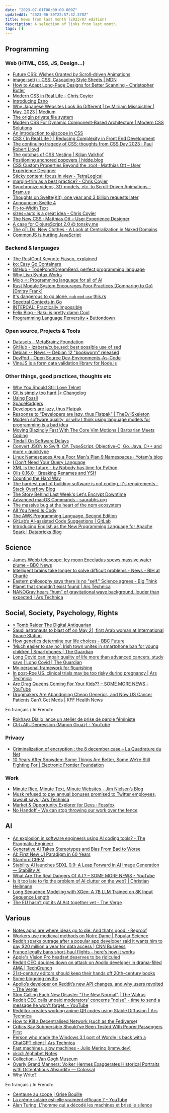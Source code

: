 ```yaml
---
date: "2023-07-01T00:00:00.000Z"
updatedAt: "2023-06-30T22:57:32.378Z"
title: News from last month (2023/07 edition)
description: A selection of links from last month.
tags: []
---
```


## Programming

### Web (HTML, CSS, JS, Design...)

- [Future CSS: Wishes Granted by Scroll-driven Animations](https://kizu.dev/scroll-driven-animations/) <!-- TAGS: 2023-06,dev,web -->
- [image-set() - CSS: Cascading Style Sheets | MDN](https://developer.mozilla.org/en-US/docs/Web/CSS/image/image-set) <!-- TAGS: 2023-06,dev,web -->
- [How to Adapt Long-Page Designs for Better Scanning - Christopher Butler](https://www.chrbutler.com/adapt-long-page-designs-for-better-scanning) <!-- TAGS: 2023-06,dev,web -->
- [Modern CSS in Real Life - Chris Coyier](https://chriscoyier.net/2023/06/06/modern-css-in-real-life/) <!-- TAGS: 2023-06,dev,web -->
- [Introducing Ezno](https://kaleidawave.github.io/posts/introducing-ezno/) <!-- TAGS: 2023-06,dev,web -->
- [Why Japanese Websites Look So Different | by Mirijam Missbichler | May, 2023 | Medium](https://medium.com/@mirijam.missbichler/why-japanese-websites-look-so-different-2c7273e8be1e) <!-- TAGS: 2023-06,dev,web -->
- [The origin private file system](https://web.dev/origin-private-file-system/) <!-- TAGS: 2023-06,dev,web -->
- [Modern CSS For Dynamic Component-Based Architecture | Modern CSS Solutions](https://moderncss.dev/modern-css-for-dynamic-component-based-architecture/) <!-- TAGS: 2023-06,dev,web -->
- [An introduction to @scope in CSS](https://fullystacked.net/posts/scope-in-css/) <!-- TAGS: 2023-06,dev,web -->
- [CSS { In Real Life } | Reducing Complexity in Front End Development](https://css-irl.info/reducing-complexity-in-front-end-development/) <!-- TAGS: 2023-06,dev,web -->
- [The continuing tragedy of CSS: thoughts from CSS Day 2023 · Paul Robert Lloyd](https://paulrobertlloyd.com/2023/162/a1/css_day/) <!-- TAGS: 2023-06,dev,web -->
- [The gotchas of CSS Nesting | Kilian Valkhof](https://kilianvalkhof.com/2023/css-html/the-gotchas-of-css-nesting/) <!-- TAGS: 2023-06,dev,web -->
- [Positioning anchored popovers | hidde.blog](https://hidde.blog/positioning-anchored-popovers/) <!-- TAGS: 2023-06,dev,web -->
- [CSS Custom Properties Beyond the :root · Matthias Ott – User Experience Designer](https://matthiasott.com/notes/custom-properties-beyond-the-root) <!-- TAGS: 2023-06,dev,web -->
- [Sticky content: focus in view - TetraLogical](https://tetralogical.com/blog/2023/06/08/focus-in-view/) <!-- TAGS: 2023-06,dev,web -->
- [margin-trim as a best practice? - Chris Coyier](https://chriscoyier.net/2023/06/12/margin-trim-as-a-best-practice/) <!-- TAGS: 2023-06,dev,web -->
- [Synchronize videos, 3D-models, etc. to Scroll-Driven Animations – Bram.us](https://www.bram.us/2023/06/21/synchronize-videos-3d-models-to-scroll-driven-animations/) <!-- TAGS: 2023-06,dev,web -->
- [Thoughts on Svelte(Kit), one year and 3 billion requests later](https://claudioholanda.ch/en/blog/svelte-kit-after-3-billion-requests/) <!-- TAGS: 2023-06,dev,web -->
- [Announcing Svelte 4](https://svelte.dev/blog/svelte-4) <!-- TAGS: 2023-06,dev,web -->
- [Fit-to-Width Text](https://kizu.dev/fit-to-width-text/) <!-- TAGS: 2023-06,dev,web -->
- [sizes=auto is a great idea - Chris Coyier](https://chriscoyier.net/2023/06/23/sizesauto-is-a-great-idea/) <!-- TAGS: 2023-06,dev,web -->
- [The New CSS · Matthias Ott – User Experience Designer](https://matthiasott.com/notes/the-new-css) <!-- TAGS: 2023-06,dev,web -->
- [A case for ClojureScript 2.0 @ tonsky.me](https://tonsky.me/blog/clojurescript-2/) <!-- TAGS: 2023-06,dev,web -->
- [The gTLDs' New Clothes - A Look at Centralization in Naked Domains](https://www.netmeister.org/blog/naked-domains.html) <!-- TAGS: 2023-06,dev,web -->
- [CommonJS is hurting JavaScript](https://deno.com/blog/commonjs-is-hurting-javascript) <!-- TAGS: 2023-06,dev,web -->

### Backend & languages

- [The RustConf Keynote Fiasco, explained](https://fasterthanli.me/articles/the-rustconf-keynote-fiasco-explained) <!-- TAGS: 2023-06,backend,dev -->
- [ko: Easy Go Containers](https://ko.build/) <!-- TAGS: 2023-06,backend,dev -->
- [GitHub - TodePond/DreamBerd: perfect programming language](https://github.com/TodePond/DreamBerd) <!-- TAGS: 2023-06,backend,dev -->
- [Why Lisp Syntax Works](https://borretti.me/article/why-lisp-syntax-works) <!-- TAGS: 2023-06,backend,dev -->
- [Mojo 🔥: Programming language for all of AI](https://www.modular.com/mojo) <!-- TAGS: 2023-06,backend,dev -->
- [Rust Module System Encourages Poor Practices (Comparing to Go) [Dmitry Frank]](https://dmitryfrank.com/articles/rust_module_system_encourages_bad_practices) <!-- TAGS: 2023-06,backend,dev -->
- [It's dangerous to go alone, `pub` `mod` `use` this.rs](https://www.schneems.com/2023/06/14/its-dangerous-to-go-alone-pub-mod-use-thisrs/) <!-- TAGS: 2023-06,backend,dev -->
- [Spectral Contexts in Go](https://hypirion.com/musings/spectral-contexts-in-go) <!-- TAGS: 2023-06,backend,dev -->
- [INTERCAL: Practically Impossible](https://www.muppetlabs.com/~breadbox/intercal/pgpi.html) <!-- TAGS: 2023-06,backend,dev -->
- [Felix Blog - Raku is pretty damn Cool](https://felix-knorr.net/posts/2023-06-24-raku-is-awesome.html) <!-- TAGS: 2023-06,backend,dev -->
- [Programming Language Perversity • Buttondown](https://buttondown.email/hillelwayne/archive/programming-language-perversity/) <!-- TAGS: 2023-06,backend,dev -->

### Open source, Projects & Tools

- [Datasets - MetaBrainz Foundation](https://metabrainz.org/datasets) <!-- TAGS: 2023-06,opensource -->
- [GitHub - izabera/cube.sed: best possible use of sed](https://github.com/izabera/cube.sed/) <!-- TAGS: 2023-06,opensource -->
- [Debian -- News -- Debian 12 "bookworm" released](https://www.debian.org/News/2023/20230610) <!-- TAGS: 2023-06,opensource -->
- [DevPod - Open Source Dev-Environments-As-Code](https://devpod.sh/) <!-- TAGS: 2023-06,opensource -->
- [VineJS is a form data validation library for Node.js](https://vinejs.dev/) <!-- TAGS: 2023-06,opensource -->

### Other things, good practices, thoughts etc

- [Why You Should Still Love Telnet](https://bash-prompt.net/guides/telnet/) <!-- TAGS: 2023-06,dev,various -->
- [Git is simply too hard |> Changelog](https://changelog.com/posts/git-is-simply-too-hard) <!-- TAGS: 2023-06,dev,various -->
- [Using Fossil](https://wholesomedonut.prose.sh/using-fossil-not-git) <!-- TAGS: 2023-06,dev,various -->
- [SpaceBadgers](https://badgers.space/) <!-- TAGS: 2023-06,dev,various -->
- [Developers are lazy, thus Flatpak](https://blog.brixit.nl/developers-are-lazy-thus-flatpak/) <!-- TAGS: 2023-06,dev,various -->
- [Response to “Developers are lazy, thus Flatpak” | TheEvilSkeleton](https://theevilskeleton.gitlab.io/2023/06/04/response-to-developers-are-lazy-thus-flatpak.html) <!-- TAGS: 2023-06,dev,various -->
- [Modern software quality, or why I think using language models for programming is a bad idea](https://softwarecrisis.dev/letters/ai-and-software-quality/) <!-- TAGS: 2023-06,dev,various -->
- [Moving Blazingly Fast With The Core Vim Motions | Barbarian Meets Coding](https://www.barbarianmeetscoding.com/boost-your-coding-fu-with-vscode-and-vim/moving-blazingly-fast-with-the-core-vim-motions/) <!-- TAGS: 2023-06,dev,various -->
- [Tindall On Software Delays](https://two-wrongs.com/tindall-on-software-delays.html) <!-- TAGS: 2023-06,dev,various -->
- [Convert JSON to Swift, C#, TypeScript, Objective-C, Go, Java, C++ and more<!-- --> • quicktype](https://quicktype.io/) <!-- TAGS: 2023-06,dev,various -->
- [Linux Namespaces Are a Poor Man's Plan 9 Namespaces · Yotam's blog](https://yotam.net/posts/linux-namespaces-are-a-poor-mans-plan9-namespaces/) <!-- TAGS: 2023-06,dev,various -->
- [I Don't Need Your Query Language](https://antonz.org/fancy-ql/) <!-- TAGS: 2023-06,dev,various -->
- [XML is the future - by Nobody has time for Python](https://www.bitecode.dev/p/hype-cycles) <!-- TAGS: 2023-06,dev,various -->
- [Oils 0.16.0 - Breaking Renames and YSH](https://www.oilshell.org/blog/2023/06/release-0.16.0.html) <!-- TAGS: 2023-06,dev,various -->
- [Counting the Hard Way](https://rupertmckay.com/blog/counting-to-ten/) <!-- TAGS: 2023-06,dev,various -->
- [The hardest part of building software is not coding, it's requirements - Stack Overflow Blog](https://stackoverflow.blog/2023/06/26/the-hardest-part-of-building-software-is-not-coding-its-requirements/) <!-- TAGS: 2023-06,dev,various -->
- [The Story Behind Last Week's Let's Encrypt Downtime](https://www.agwa.name/blog/post/last_weeks_lets_encrypt_downtime) <!-- TAGS: 2023-06,dev,various -->
- [Advanced macOS Commands - saurabhs.org](https://saurabhs.org/advanced-macos-commands) <!-- TAGS: 2023-06,dev,various -->
- [The massive bug at the heart of the npm ecosystem](https://blog.vlt.sh/blog/the-massive-hole-in-the-npm-ecosystem) <!-- TAGS: 2023-06,dev,various -->
- [All You Need Is Cody](https://about.sourcegraph.com/blog/all-you-need-is-cody) <!-- TAGS: 2023-06,dev,various -->
- [The AWK Programming Language, Second Edition](https://awk.dev/) <!-- TAGS: 2023-06,dev,various -->
- [GitLab’s AI-assisted Code Suggestions | GitLab](https://about.gitlab.com/solutions/code-suggestions/) <!-- TAGS: 2023-06,dev,various -->
- [Introducing English as the New Programming Language for Apache Spark | Databricks Blog](https://www.databricks.com/blog/introducing-english-new-programming-language-apache-spark) <!-- TAGS: 2023-06,dev,various -->

## Science

- [James Webb telescope: Icy moon Enceladus spews massive water plume - BBC News](https://www.bbc.com/news/science-environment-65765203) <!-- TAGS: 2023-06,science -->
- [Intelligent brains take longer to solve difficult problems - News - BIH at Charité](https://www.bihealth.org/en/notices/intelligent-brains-take-longer-to-solve-difficult-problems) <!-- TAGS: 2023-06,science -->
- [Eastern philosophy says there is no "self." Science agrees - Big Think](https://bigthink.com/the-well/eastern-philosophy-neuroscience-no-self/) <!-- TAGS: 2023-06,science -->
- [Planet that shouldn’t exist found | Ars Technica](https://arstechnica.com/science/2023/06/planet-that-should-have-been-swallowed-by-its-star-somehow-still-orbits/) <!-- TAGS: 2023-06,science -->
- [NANOGrav hears “hum” of gravitational wave background, louder than expected | Ars Technica](https://arstechnica.com/science/2023/06/nanograv-picks-up-signal-of-cosmic-choir-of-supermassive-black-holes/) <!-- TAGS: 2023-06,science -->

## Social, Society, Psychology, Rights

- [» Tomb Raider The Digital Antiquarian](https://www.filfre.net/2023/06/tomb-raider/) <!-- TAGS: 2023-06,social -->
- [ Saudi astronauts to blast off on May 21, first Arab woman at International Space Station](https://www.arabianbusiness.com/culture-society/saudi-astronauts-to-blast-off-on-may-21-first-arab-woman-at-international-space-station) <!-- TAGS: 2023-06,social -->
- [How genetics determine our life choices - BBC Future](https://www.bbc.com/future/article/20230509-how-genetics-determine-our-life-choices) <!-- TAGS: 2023-06,social -->
- [‘Much easier to say no’: Irish town unites in smartphone ban for young children | Smartphones | The Guardian](https://www.theguardian.com/technology/2023/jun/03/much-easier-to-say-no-irish-town-unites-in-smartphone-ban-for-young-children) <!-- TAGS: 2023-06,social -->
- [Long Covid can impair quality of life more than advanced cancers, study says | Long Covid | The Guardian](https://www.theguardian.com/society/2023/jun/08/long-covid-impact-quality-of-life-cancer-study) <!-- TAGS: 2023-06,social -->
- [My personal framework for flourishing](https://ljvmiranda921.github.io/life/2021/09/21/build-earn-play/) <!-- TAGS: 2023-06,social -->
- [In post-Roe US, clinical trials may be too risky during pregnancy | Ars Technica](https://arstechnica.com/health/2023/06/in-post-roe-us-clinical-trials-may-be-too-risky-for-people-who-can-get-pregnant/) <!-- TAGS: 2023-06,social -->
- [Are Drag Queens Coming For Your Kids?? – SOME MORE NEWS - YouTube](https://www.youtube.com/watch?v=eJKHc9OQe_M) <!-- TAGS: 2023-06,social -->
- [Drugmakers Are Abandoning Cheap Generics, and Now US Cancer Patients Can’t Get Meds | KFF Health News](https://kffhealthnews.org/news/article/drugmakers-are-abandoning-cheap-generics-and-now-us-cancer-patients-cant-get-meds/) <!-- TAGS: 2023-06,social -->

En français / In French:

- [Rokhaya Diallo lance un atelier de prise de parole féministe](https://www.welcometothejungle.com/fr/articles/rokhaya-diallo-etre-femme-prise-parole-contradictoire) <!-- TAGS: 2023-06,fr,social -->
- [Ctrl+Alt+Depression (Manon Gruaz) - YouTube](https://www.youtube.com/watch?v=GvcHdVSS7mM) <!-- TAGS: 2023-06,fr,social -->

### Privacy

- [Criminalization of encryption : the 8 december case – La Quadrature du Net](https://www.laquadrature.net/en/2023/06/05/criminalization-of-encryption-the-8-december-case/) <!-- TAGS: 2023-06,privacy -->
- [10 Years After Snowden: Some Things Are Better, Some We’re Still Fighting For | Electronic Frontier Foundation](https://www.eff.org/deeplinks/2023/05/10-years-after-snowden-some-things-are-better-some-were-still-fighting) <!-- TAGS: 2023-06,privacy -->

### Work

- [Minute Rice, Minute Text, Minute Websites - Jim Nielsen’s Blog](https://blog.jim-nielsen.com/2023/minute-rice-text-and-websites/) <!-- TAGS: 2023-06,work -->
- [Musk refused to pay annual bonuses promised to Twitter employees, lawsuit says | Ars Technica](https://arstechnica.com/tech-policy/2023/06/musk-owned-twitter-stiffed-employees-on-promised-bonuses-class-action-says/) <!-- TAGS: 2023-06,work -->
- [Market & Opportunity Explorer for Devs · Fossfox](https://fossfox.com/) <!-- TAGS: 2023-06,work -->
- [No Handoff – We can stop throwing our work over the fence](https://nohandoff.org/) <!-- TAGS: 2023-06,work -->

## AI

- [An explosion in software engineers using AI coding tools? - The Pragmatic Engineer](https://blog.pragmaticengineer.com/ai-coding-tools-explosion/) <!-- TAGS: 2023-06,ai -->
- [Generative AI Takes Stereotypes and Bias From Bad to Worse](https://www.bloomberg.com/graphics/2023-generative-ai-bias/) <!-- TAGS: 2023-06,ai -->
- [AI: First New UI Paradigm in 60 Years](https://www.nngroup.com/articles/ai-paradigm/) <!-- TAGS: 2023-06,ai -->
- [Stanford CRFM](https://crfm.stanford.edu/2023/06/15/eu-ai-act.html?) <!-- TAGS: 2023-06,ai -->
- [Stability AI launches SDXL 0.9: A Leap Forward in AI Image Generation — Stability AI](https://stability.ai/blog/sdxl-09-stable-diffusion) <!-- TAGS: 2023-06,ai -->
- [What Are The Real Dangers Of A.I.? – SOME MORE NEWS - YouTube](https://www.youtube.com/watch?v=XvvwG7UmIv4) <!-- TAGS: 2023-06,ai -->
- [Is it too late to fix the problem of AI clutter on the web? | Christian Heilmann](https://christianheilmann.com/2023/06/28/is-it-too-late-to-fix-the-problem-of-ai-clutter-on-the-web/) <!-- TAGS: 2023-06,ai -->
- [Long Sequence Modeling with XGen: A 7B LLM Trained on 8K Input Sequence Length](https://blog.salesforceairesearch.com/xgen/) <!-- TAGS: 2023-06,ai -->
- [The EU hasn’t got its AI Act together yet - The Verge](https://www.theverge.com/2023/6/29/23777239/eu-ai-act-artificial-intelligence-regulations-europe) <!-- TAGS: 2023-06,ai -->

## Various

- [Notes apps are where ideas go to die. And that’s good. · Reproof](https://www.reproof.app/blog/notes-apps-help-us-forget) <!-- TAGS: 2023-06,various -->
- [Workers use medieval methods on Notre Dame | Popular Science](https://www.popsci.com/technology/notre-dame-reconstruction-medieval-tools/) <!-- TAGS: 2023-06,various -->
- [Reddit sparks outrage after a popular app developer said it wants him to pay $20 million a year for data access | CNN Business](https://edition.cnn.com/2023/06/01/tech/reddit-outrage-data-access-charge/index.html) <!-- TAGS: 2023-06,various -->
- [France legally bans short-haul flights - here's how it works](https://www.forbes.com.au/news/innovation/france-legally-bans-short-haul-flights/) <!-- TAGS: 2023-06,various -->
- [Apple's Vision Pro headset deserves to be ridiculed](https://www.disconnect.blog/p/apples-vision-pro-headset-deserves) <!-- TAGS: 2023-06,various -->
- [Reddit CEO doubles down on attack on Apollo developer in drama-filled AMA | TechCrunch](https://techcrunch.com/2023/06/09/reddit-ceo-doubles-down-on-attack-on-apollo-developer-in-drama-filled-ama/) <!-- TAGS: 2023-06,various -->
- [21st-century editors should keep their hands off 20th-century books](https://www.washingtonpost.com/opinions/2023/06/12/books-editing-retouching-free-expression/) <!-- TAGS: 2023-06,various -->
- [Some blogging myths](https://jvns.ca/blog/2023/06/05/some-blogging-myths/) <!-- TAGS: 2023-06,various -->
- [Apollo’s developer on Reddit’s new API changes, and why users revolted - The Verge](https://www.theverge.com/2023/6/13/23759180/reddit-protest-private-apollo-christian-selig-subreddit) <!-- TAGS: 2023-06,various -->
- [Stop Calling Each New Disaster “The New Normal” | The Walrus](https://thewalrus.ca/stop-calling-each-new-disaster-the-new-normal/) <!-- TAGS: 2023-06,various -->
- [Reddit CEO calls unpaid moderators' concerns "noise" - time to send a message he won't forget. - YouTube](https://youtu.be/ZOm_UKGyrZg) <!-- TAGS: 2023-06,various -->
- [Redditor creates working anime QR codes using Stable Diffusion | Ars Technica](https://arstechnica.com/information-technology/2023/06/redditor-creates-working-anime-qr-codes-using-stable-diffusion/) <!-- TAGS: 2023-06,various -->
- [How to Kill a Decentralised Network (such as the Fediverse)](https://ploum.net/2023-06-23-how-to-kill-decentralised-networks.html) <!-- TAGS: 2023-06,various -->
- [Critics Say Submersible Should’ve Been Tested With Poorer Passengers First](https://www.theonion.com/critics-say-submersible-should-ve-been-tested-with-poor-1850566314) <!-- TAGS: 2023-06,various -->
- [Person who made the Windows 3.1 port of Wordle is back with a ChatGPT client | Ars Technica](https://arstechnica.com/gadgets/2023/06/wingpt-is-a-windows-3-1-ai-chatbot-for-your-old-ibm-compatible-desktop/) <!-- TAGS: 2023-06,various -->
- [Fast machines, slow machines - Julio Merino (jmmv.dev)](https://jmmv.dev/2023/06/fast-machines-slow-machines.html) <!-- TAGS: 2023-06,various -->
- [xkcd: Alphabet Notes](https://xkcd.com/2794/) <!-- TAGS: 2023-06,various -->
- [Collection - Van Gogh Museum](https://www.vangoghmuseum.nl/en/collection?q=&artist=Vincent+van+Gogh) <!-- TAGS: 2023-06,various -->
- [Overly Grand Manners: Volker Hermes Exaggerates Historical Portraits with Ostentatious Absurdity — Colossal](https://www.thisiscolossal.com/2023/06/volker-hermes-hidden-portraits/) <!-- TAGS: 2023-06,various -->
- [Why Write?](https://bastian.rieck.me/blog/posts/2023/writing_why/) <!-- TAGS: 2023-06,various -->

En français / In French:

- [Centaure au scope | Grise Bouille](https://grisebouille.net/centaure-au-scope/) <!-- TAGS: 2023-06,fr,various -->
- [La crème solaire est-elle vraiment efficace ? - YouTube](https://www.youtube.com/watch?v=LF6qK6j3vco) <!-- TAGS: 2023-06,fr,various -->
- [Alan Turing: L'homme qui a décodé les machines et brisé le silence](https://www.sfeir.dev/success-story/alan-turing-lhomme-qui-a-decode-les-machines-et-brise-le-silence/) <!-- TAGS: 2023-06,fr,various -->
